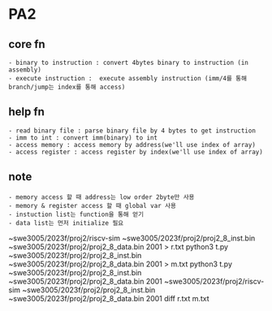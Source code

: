 # PA2

## core fn
    - binary to instruction : convert 4bytes binary to instruction (in assembly)
    - execute instruction :  execute assembly instruction (imm/4를 통해 branch/jump는 index를 통해 access)

## help fn
    - read binary file : parse binary file by 4 bytes to get instruction
    - imm to int : convert imm(binary) to int
    - access memory : access memory by address(we'll use index of array)
    - access register : access register by index(we'll use index of array)

## note
    - memory access 할 때 address는 low order 2byte만 사용
    - memory & register access 할 때 global var 사용
    - instuction list는 function을 통해 얻기
    - data list는 먼저 initialize 필요


~swe3005/2023f/proj2/riscv-sim ~swe3005/2023f/proj2/proj2_8_inst.bin ~swe3005/2023f/proj2/proj2_8_data.bin 2001 > r.txt
python3 t.py ~swe3005/2023f/proj2/proj2_8_inst.bin ~swe3005/2023f/proj2/proj2_8_data.bin 2001 > m.txt
python3 t.py ~swe3005/2023f/proj2/proj2_8_inst.bin ~swe3005/2023f/proj2/proj2_8_data.bin 2001
~swe3005/2023f/proj2/riscv-sim ~swe3005/2023f/proj2/proj2_8_inst.bin ~swe3005/2023f/proj2/proj2_8_data.bin 2001
diff r.txt m.txt
```